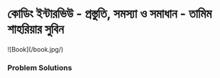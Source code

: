 <h1>কোডিং ইন্টারভিউ - প্রস্তুতি, সমস্যা ও সমাধান - তামিম শাহরিয়ার সুবিন</h1>
![Book](/book.jpg/)
<h3>Problem Solutions</h3>
